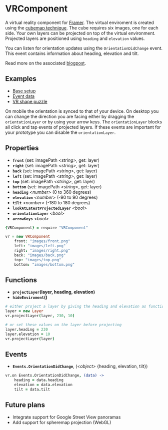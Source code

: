 # VRComponent

A virtual reality component for [Framer](http://framerjs.com). The virtual enviroment is created using the [cubemap technique](https://en.wikipedia.org/wiki/Cube_mapping). The cube requires six images, one for each side. Your own layers can be projected on top of the virtual environment. Projected layers are positioned using `heading` and `elevation` values.

You can listen for orientation updates using the `OrientationDidChange` event. This event contains information about heading, elevation and tilt.

Read more on the associated [blogpost]().

## Examples
- [Base setup](http://share.framerjs.com/dqsd8kr5exij/)
- [Event data](http://share.framerjs.com/lhe5hjvrn23a/)
- [VR shape puzzle](http://share.framerjs.com/vfa1wqhsqldw/)

On mobile the orientation is synced to that of your device. On desktop you can change the direction you are facing either by dragging the `orientationLayer` or by using your arrow keys. The  `orientationLayer` blocks all click and tap events of projected layers. If these events are important for your prototype you can disable the `orientationLayer`.

## Properties
- **`front`** (set: imagePath *\<string>*, get: layer)
- **`right`** (set: imagePath *\<string>*, get: layer)
- **`back`** (set: imagePath *\<string>*, get: layer)
- **`left`** (set: imagePath *\<string>*, get: layer)
- **`top`** (set: imagePath *\<string>*, get: layer)
- **`bottom`** (set: imagePath *\<string>*, get: layer)
- **`heading`** *\<number>* (0 to 360 degrees)
- **`elevation`** *\<number>* (-90 to 90 degrees)
- **`tilt`** *\<number>* (-180 to 180 degrees)
- **`lookAtLatestProjectedLayer`** *\<bool>*
- **`orientationLayer`** *\<bool>*
- **`arrowKeys`** *\<bool>*

```coffee
{VRComponent} = require "VRComponent"

vr = new VRComponent
	front: "images/front.png"
	left: "images/left.png"
	right: "images/right.png"
	back: "images/back.png"
	top: "images/top.png"
	bottom: "images/bottom.png"
```

## Functions
- **`projectLayer`(**layer, heading, elevation**)**
- **`hideEnviroment`()**

```coffee
# either project a layer by giving the heading and elevation as function parameters
layer = new Layer
vr.projectLayer(layer, 230, 10)

# or set these values on the layer before projecting
layer.heading = 230
layer.elevation = 10
vr.projectLayer(layer)
```

## Events
- **`Events.OrientationDidChange`**, (*\<object>* {heading, elevation, tilt})

```coffee
vr.on Events.OrientationDidChange, (data) ->
	heading = data.heading
	elevation = data.elevation
	tilt = data.tilt
```

## Future plans
- Integrate support for Google Street View panoramas
- Add support for spheremap projection (WebGL)

